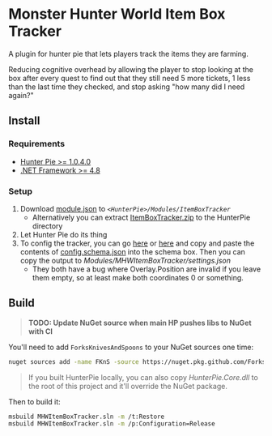 # Monster Hunter World Item Box Tracker

A plugin for hunter pie that lets players track the items they are farming.

Reducing cognitive overhead by allowing the player to stop looking at the box after every quest to find out that they still need 5 more tickets, 1 less than the last time they checked, and stop asking "how many did I need again?"

## Install

### Requirements

- [Hunter Pie >= 1.0.4.0](https://github.com/Haato3o/HunterPie)
- [.NET Framework >= 4.8](https://dotnet.microsoft.com/download/dotnet-framework/net48)

### Setup

1. Download [module.json](https://github.com/SupaStuff/MHWItemBoxTracker/releases/latest/download/module.json) to _`<HunterPie>/Modules/ItemBoxTracker`_
   - Alternatively you can extract [ItemBoxTracker.zip](https://github.com/SupaStuff/MHWItemBoxTracker/releases/latest/download/ItemBoxTracker.zip) to the HunterPie directory
2. Let Hunter Pie do its thing
3. To config the tracker, you can go [here](https://json-editor.github.io/json-editor/) or [here](https://rjsf-team.github.io/react-jsonschema-form/) and copy and paste the contents of [config.schema.json](https://github.com/SupaStuff/MHWItemBoxTracker/releases/latest/download/config.schema.json) into the schema box. Then you can copy the output to _Modules/MHWItemBoxTracker/settings.json_
   - They both have a bug where Overlay.Position are invalid if you leave them empty, so at least make both coordinates 0 or something.

## Build

> **TODO: Update NuGet source when main HP pushes libs to NuGet with CI**

You'll need to add `ForksKnivesAndSpoons` to your NuGet sources one time:

```bash
nuget sources add -name FKnS -source https://nuget.pkg.github.com/ForksKnivesAndSpoons/index.json -UserName $GITHUB_USERNAME -Password $GITHUB_PASSWORD
```

> If you built HunterPie locally, you can also copy _HunterPie.Core.dll_ to the root of this project and it'll override the NuGet package.

Then to build it:

```bash
msbuild MHWItemBoxTracker.sln -m /t:Restore
msbuild MHWItemBoxTracker.sln -m /p:Configuration=Release
```
